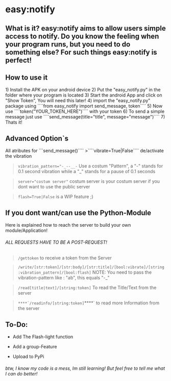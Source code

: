 <h1>easy:notify</h1>

<h2>What is it?
easy:notify aims to allow users simple access to notify.
Do you know the feeling when your program runs, but you need to do something else? For such things easy:notify is perfect!


<h2>How to use it</h2>
1) Install the APK on your android device
2) Put the "easy_notify.py" in the folder where your program is located
3) Start the android App and click on "Show Token", You will need this later!
4) import the "easy_notify.py" package using ````from easy_notify import send_message, token````
5) Now use ````token("YOUR_TOKEN_HERE")```` with your token
6) To send a simple message just use ````send_message(title="title", message="message")````
7) Thats it!

<h2>Advanced Option`s</h2>
All atributes for ```send_message()````
>````vibrate=True|False````  de/activate the vibration

>````vibration_pattern="-_--__-```` Use a costum "Pattern", a "-" stands for 0.1 second vibration while a "_" stands for a pause of 0.1 seconds

>````server="costum server"```` costum server is your costum server if you dont want to use the public server

>````flash=True|False```` is a WIP feature ;)


<h2>If you dont want/can use the Python-Module</h2>
Here is explained how to reach the server to build your own module/Application!

<h6>ALL REQUESTS HAVE TO BE A POST-REQUEST!</h6>

>````/gettoken```` to receive a token from the Server

>````/write/[str:token]/[str:body]/[str:title]/[bool:vibrate]/[string:vibration_pattern]/[bool:flash]````
> NOTE: You need to pass the vibration-pattern like : "ab", this equals "-_"

>````/read[title|text]/[string:token]```` To read the Title/Text from the server

>``****`/readinfo/[string:token]``****` to read more Information from the server


<h2>To-Do:</h2>

- Add The Flash-light function


- Add a group-Feature


- Upload to PyPi

<h6>btw, I know my code is a mess, Im still learning! But feel free to tell me what I can do better!</h6>
